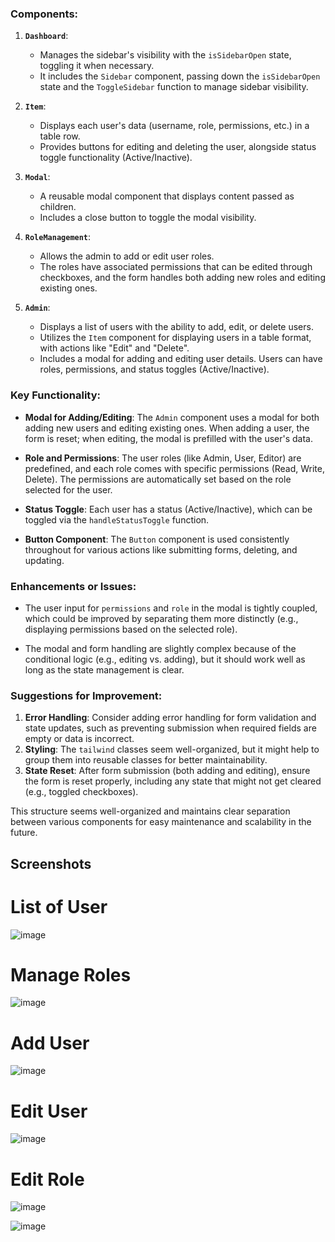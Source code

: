 
### Components:
1. **`Dashboard`**:
   - Manages the sidebar's visibility with the `isSidebarOpen` state, toggling it when necessary.
   - It includes the `Sidebar` component, passing down the `isSidebarOpen` state and the `ToggleSidebar` function to manage sidebar visibility.

2. **`Item`**:
   - Displays each user's data (username, role, permissions, etc.) in a table row.
   - Provides buttons for editing and deleting the user, alongside status toggle functionality (Active/Inactive).

3. **`Modal`**:
   - A reusable modal component that displays content passed as children.
   - Includes a close button to toggle the modal visibility.

4. **`RoleManagement`**:
   - Allows the admin to add or edit user roles.
   - The roles have associated permissions that can be edited through checkboxes, and the form handles both adding new roles and editing existing ones.

5. **`Admin`**:
   - Displays a list of users with the ability to add, edit, or delete users.
   - Utilizes the `Item` component for displaying users in a table format, with actions like "Edit" and "Delete".
   - Includes a modal for adding and editing user details. Users can have roles, permissions, and status toggles (Active/Inactive).

### Key Functionality:
- **Modal for Adding/Editing**: The `Admin` component uses a modal for both adding new users and editing existing ones. When adding a user, the form is reset; when editing, the modal is prefilled with the user's data.
  
- **Role and Permissions**: The user roles (like Admin, User, Editor) are predefined, and each role comes with specific permissions (Read, Write, Delete). The permissions are automatically set based on the role selected for the user.
  
- **Status Toggle**: Each user has a status (Active/Inactive), which can be toggled via the `handleStatusToggle` function.

- **Button Component**: The `Button` component is used consistently throughout for various actions like submitting forms, deleting, and updating.

### Enhancements or Issues:
- The user input for `permissions` and `role` in the modal is tightly coupled, which could be improved by separating them more distinctly (e.g., displaying permissions based on the selected role).
  
- The modal and form handling are slightly complex because of the conditional logic (e.g., editing vs. adding), but it should work well as long as the state management is clear.

### Suggestions for Improvement:
1. **Error Handling**: Consider adding error handling for form validation and state updates, such as preventing submission when required fields are empty or data is incorrect.
2. **Styling**: The `tailwind` classes seem well-organized, but it might help to group them into reusable classes for better maintainability.
3. **State Reset**: After form submission (both adding and editing), ensure the form is reset properly, including any state that might not get cleared (e.g., toggled checkboxes).

This structure seems well-organized and maintains clear separation between various components for easy maintenance and scalability in the future.
## Screenshots
# List of User
![image](https://github.com/user-attachments/assets/56d51a6d-0cd7-48ec-9935-4f49ed930e50)
# Manage Roles
![image](https://github.com/user-attachments/assets/75b7151c-4265-47e0-8d11-bcc1ef07328e)
# Add User
![image](https://github.com/user-attachments/assets/8b3ece7f-ff0d-4889-9c6a-6b3a77dae2dc)
# Edit User
![image](https://github.com/user-attachments/assets/e5ae6651-26ea-4b94-99fd-e0960465a55a)




# Edit Role
![image](https://github.com/user-attachments/assets/c49684a5-11d3-4eb0-b458-6d7bf895b005)

![image](https://github.com/user-attachments/assets/a0472c28-871f-4218-97f2-44b71e7983f9)

